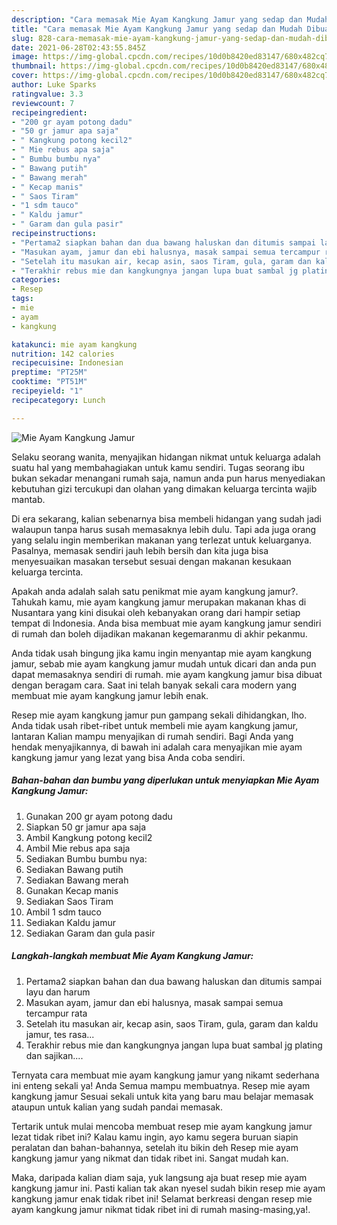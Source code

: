 ```yaml
---
description: "Cara memasak Mie Ayam Kangkung Jamur yang sedap dan Mudah Dibuat"
title: "Cara memasak Mie Ayam Kangkung Jamur yang sedap dan Mudah Dibuat"
slug: 828-cara-memasak-mie-ayam-kangkung-jamur-yang-sedap-dan-mudah-dibuat
date: 2021-06-28T02:43:55.845Z
image: https://img-global.cpcdn.com/recipes/10d0b8420ed83147/680x482cq70/mie-ayam-kangkung-jamur-foto-resep-utama.jpg
thumbnail: https://img-global.cpcdn.com/recipes/10d0b8420ed83147/680x482cq70/mie-ayam-kangkung-jamur-foto-resep-utama.jpg
cover: https://img-global.cpcdn.com/recipes/10d0b8420ed83147/680x482cq70/mie-ayam-kangkung-jamur-foto-resep-utama.jpg
author: Luke Sparks
ratingvalue: 3.3
reviewcount: 7
recipeingredient:
- "200 gr ayam potong dadu"
- "50 gr jamur apa saja"
- " Kangkung potong kecil2"
- " Mie rebus apa saja"
- " Bumbu bumbu nya"
- " Bawang putih"
- " Bawang merah"
- " Kecap manis"
- " Saos Tiram"
- "1 sdm tauco"
- " Kaldu jamur"
- " Garam dan gula pasir"
recipeinstructions:
- "Pertama2 siapkan bahan dan dua bawang haluskan dan ditumis sampai layu dan harum"
- "Masukan ayam, jamur dan ebi halusnya, masak sampai semua tercampur rata"
- "Setelah itu masukan air, kecap asin, saos Tiram, gula, garam dan kaldu jamur, tes rasa..."
- "Terakhir rebus mie dan kangkungnya jangan lupa buat sambal jg plating dan sajikan...."
categories:
- Resep
tags:
- mie
- ayam
- kangkung

katakunci: mie ayam kangkung 
nutrition: 142 calories
recipecuisine: Indonesian
preptime: "PT25M"
cooktime: "PT51M"
recipeyield: "1"
recipecategory: Lunch

---
```



![Mie Ayam Kangkung Jamur](https://img-global.cpcdn.com/recipes/10d0b8420ed83147/680x482cq70/mie-ayam-kangkung-jamur-foto-resep-utama.jpg)

Selaku seorang wanita, menyajikan hidangan nikmat untuk keluarga adalah suatu hal yang membahagiakan untuk kamu sendiri. Tugas seorang ibu bukan sekadar menangani rumah saja, namun anda pun harus menyediakan kebutuhan gizi tercukupi dan olahan yang dimakan keluarga tercinta wajib mantab.

Di era  sekarang, kalian sebenarnya bisa membeli hidangan yang sudah jadi walaupun tanpa harus susah memasaknya lebih dulu. Tapi ada juga orang yang selalu ingin memberikan makanan yang terlezat untuk keluarganya. Pasalnya, memasak sendiri jauh lebih bersih dan kita juga bisa menyesuaikan masakan tersebut sesuai dengan makanan kesukaan keluarga tercinta. 



Apakah anda adalah salah satu penikmat mie ayam kangkung jamur?. Tahukah kamu, mie ayam kangkung jamur merupakan makanan khas di Nusantara yang kini disukai oleh kebanyakan orang dari hampir setiap tempat di Indonesia. Anda bisa membuat mie ayam kangkung jamur sendiri di rumah dan boleh dijadikan makanan kegemaranmu di akhir pekanmu.

Anda tidak usah bingung jika kamu ingin menyantap mie ayam kangkung jamur, sebab mie ayam kangkung jamur mudah untuk dicari dan anda pun dapat memasaknya sendiri di rumah. mie ayam kangkung jamur bisa dibuat dengan beragam cara. Saat ini telah banyak sekali cara modern yang membuat mie ayam kangkung jamur lebih enak.

Resep mie ayam kangkung jamur pun gampang sekali dihidangkan, lho. Anda tidak usah ribet-ribet untuk membeli mie ayam kangkung jamur, lantaran Kalian mampu menyajikan di rumah sendiri. Bagi Anda yang hendak menyajikannya, di bawah ini adalah cara menyajikan mie ayam kangkung jamur yang lezat yang bisa Anda coba sendiri.

<!--inarticleads1-->

##### Bahan-bahan dan bumbu yang diperlukan untuk menyiapkan Mie Ayam Kangkung Jamur:

1. Gunakan 200 gr ayam potong dadu
1. Siapkan 50 gr jamur apa saja
1. Ambil  Kangkung potong kecil2
1. Ambil  Mie rebus apa saja
1. Sediakan  Bumbu bumbu nya:
1. Sediakan  Bawang putih
1. Sediakan  Bawang merah
1. Gunakan  Kecap manis
1. Sediakan  Saos Tiram
1. Ambil 1 sdm tauco
1. Sediakan  Kaldu jamur
1. Sediakan  Garam dan gula pasir




<!--inarticleads2-->

##### Langkah-langkah membuat Mie Ayam Kangkung Jamur:

1. Pertama2 siapkan bahan dan dua bawang haluskan dan ditumis sampai layu dan harum
1. Masukan ayam, jamur dan ebi halusnya, masak sampai semua tercampur rata
1. Setelah itu masukan air, kecap asin, saos Tiram, gula, garam dan kaldu jamur, tes rasa...
1. Terakhir rebus mie dan kangkungnya jangan lupa buat sambal jg plating dan sajikan....




Ternyata cara membuat mie ayam kangkung jamur yang nikamt sederhana ini enteng sekali ya! Anda Semua mampu membuatnya. Resep mie ayam kangkung jamur Sesuai sekali untuk kita yang baru mau belajar memasak ataupun untuk kalian yang sudah pandai memasak.

Tertarik untuk mulai mencoba membuat resep mie ayam kangkung jamur lezat tidak ribet ini? Kalau kamu ingin, ayo kamu segera buruan siapin peralatan dan bahan-bahannya, setelah itu bikin deh Resep mie ayam kangkung jamur yang nikmat dan tidak ribet ini. Sangat mudah kan. 

Maka, daripada kalian diam saja, yuk langsung aja buat resep mie ayam kangkung jamur ini. Pasti kalian tak akan nyesel sudah bikin resep mie ayam kangkung jamur enak tidak ribet ini! Selamat berkreasi dengan resep mie ayam kangkung jamur nikmat tidak ribet ini di rumah masing-masing,ya!.

